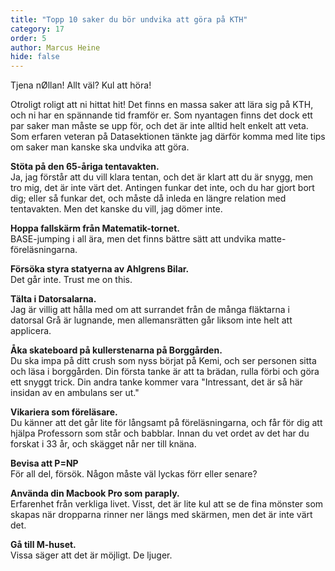 ```yaml
---
title: "Topp 10 saker du bör undvika att göra på KTH"
category: 17
order: 5
author: Marcus Heine
hide: false
---
```


Tjena nØllan! Allt väl? Kul att höra!

Otroligt roligt att ni hittat hit! Det finns en massa saker att lära sig på KTH, och ni har en spännande tid framför er. Som nyantagen finns det dock ett par saker man måste se upp för, och det är inte alltid helt enkelt att veta. Som erfaren veteran på Datasektionen tänkte jag därför komma med lite tips om saker man kanske ska undvika att göra.

**Stöta på den 65-åriga tentavakten.**  
Ja, jag förstår att du vill klara tentan, och det är klart att du är snygg, men tro mig, det är inte värt det. Antingen funkar det inte, och du har gjort bort dig; eller så funkar det, och måste då inleda en längre relation med tentavakten. Men det kanske du vill, jag dömer inte.

**Hoppa fallskärm från Matematik-tornet.**  
BASE-jumping i all ära, men det finns bättre sätt att undvika matte-föreläsningarna.

**Försöka styra statyerna av Ahlgrens Bilar.**  
Det går inte. Trust me on this.

**Tälta i Datorsalarna.**  
Jag är villig att hålla med om att surrandet från de många fläktarna i datorsal Grå är lugnande, men allemansrätten går liksom inte helt att applicera.

**Åka skateboard på kullerstenarna på Borggården.**  
Du ska impa på ditt crush som nyss börjat på Kemi, och ser personen sitta och läsa i borggården. Din första tanke är att ta brädan, rulla förbi och göra ett snyggt trick. Din andra tanke kommer vara "Intressant, det är så här insidan av en ambulans ser ut."

**Vikariera som föreläsare.**  
Du känner att det går lite för långsamt på föreläsningarna, och får för dig att hjälpa Professorn som står och babblar. Innan du vet ordet av det har du forskat i 33 år, och skägget når ner till knäna.

**Bevisa att P=NP**  
För all del, försök. Någon måste väl lyckas förr eller senare?

**Använda din Macbook Pro som paraply.**  
Erfarenhet från verkliga livet. Visst, det är lite kul att se de fina mönster som skapas när dropparna rinner ner längs med skärmen, men det är inte värt det.

**Gå till M-huset.**  
Vissa säger att det är möjligt. De ljuger.
